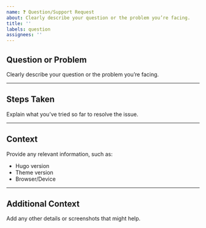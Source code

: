 ```yaml
---
name: ❓ Question/Support Request
about: Clearly describe your question or the problem you’re facing.
title: ''
labels: question
assignees: ''
---
```


## Question or Problem
Clearly describe your question or the problem you’re facing.

---

## Steps Taken
Explain what you’ve tried so far to resolve the issue.

---

## Context
Provide any relevant information, such as:
- Hugo version
- Theme version
- Browser/Device

---

## Additional Context
Add any other details or screenshots that might help.
